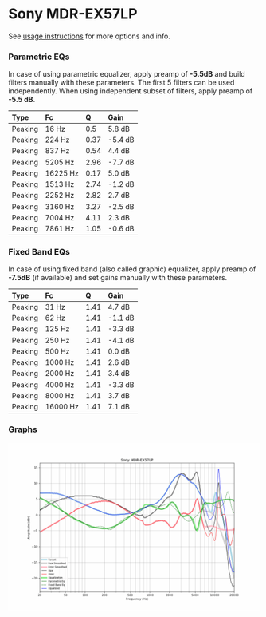 # Sony MDR-EX57LP
See [usage instructions](https://github.com/jaakkopasanen/AutoEq#usage) for more options and info.

### Parametric EQs
In case of using parametric equalizer, apply preamp of **-5.5dB** and build filters manually
with these parameters. The first 5 filters can be used independently.
When using independent subset of filters, apply preamp of **-5.5 dB**.

| Type    | Fc       |    Q | Gain    |
|:--------|:---------|:-----|:--------|
| Peaking | 16 Hz    | 0.5  | 5.8 dB  |
| Peaking | 224 Hz   | 0.37 | -5.4 dB |
| Peaking | 837 Hz   | 0.54 | 4.4 dB  |
| Peaking | 5205 Hz  | 2.96 | -7.7 dB |
| Peaking | 16225 Hz | 0.17 | 5.0 dB  |
| Peaking | 1513 Hz  | 2.74 | -1.2 dB |
| Peaking | 2252 Hz  | 2.82 | 2.7 dB  |
| Peaking | 3160 Hz  | 3.27 | -2.5 dB |
| Peaking | 7004 Hz  | 4.11 | 2.3 dB  |
| Peaking | 7861 Hz  | 1.05 | -0.6 dB |

### Fixed Band EQs
In case of using fixed band (also called graphic) equalizer, apply preamp of **-7.5dB**
(if available) and set gains manually with these parameters.

| Type    | Fc       |    Q | Gain    |
|:--------|:---------|:-----|:--------|
| Peaking | 31 Hz    | 1.41 | 4.7 dB  |
| Peaking | 62 Hz    | 1.41 | -1.1 dB |
| Peaking | 125 Hz   | 1.41 | -3.3 dB |
| Peaking | 250 Hz   | 1.41 | -4.1 dB |
| Peaking | 500 Hz   | 1.41 | 0.0 dB  |
| Peaking | 1000 Hz  | 1.41 | 2.6 dB  |
| Peaking | 2000 Hz  | 1.41 | 3.4 dB  |
| Peaking | 4000 Hz  | 1.41 | -3.3 dB |
| Peaking | 8000 Hz  | 1.41 | 3.7 dB  |
| Peaking | 16000 Hz | 1.41 | 7.1 dB  |

### Graphs
![](./Sony%20MDR-EX57LP.png)